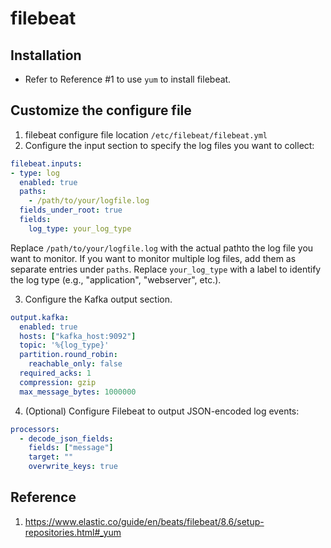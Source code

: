 # filebeat 

## Installation

* Refer to Reference #1 to use `yum` to install filebeat.

## Customize the configure file

1. filebeat configure file location `/etc/filebeat/filebeat.yml`
2. Configure the input section to specify the log files you want to collect:

```yaml
filebeat.inputs:
- type: log
  enabled: true
  paths:
    - /path/to/your/logfile.log
  fields_under_root: true
  fields:
    log_type: your_log_type
```

Replace `/path/to/your/logfile.log` with the actual pathto the log file you want to monitor. If you want to monitor multiple log files, add them as separate entries under `paths`. Replace `your_log_type` with a label to identify the log type (e.g., "application", "webserver", etc.).

3. Configure the Kafka output section.

```yaml
output.kafka:
  enabled: true
  hosts: ["kafka_host:9092"]
  topic: '%{log_type}'
  partition.round_robin:
  	reachable_only: false
  required_acks: 1
  compression: gzip
  max_message_bytes: 1000000
```

4. (Optional) Configure Filebeat to output JSON-encoded log events:

```yaml
processors:
  - decode_json_fields:
  	fields: ["message"]
  	target: ""
  	overwrite_keys: true
```



## Reference 

1. https://www.elastic.co/guide/en/beats/filebeat/8.6/setup-repositories.html#_yum
